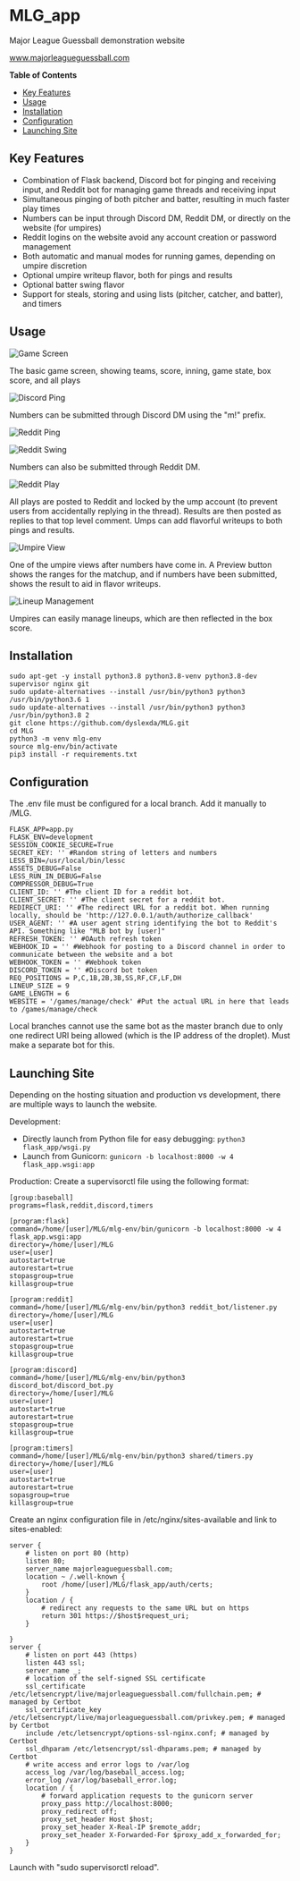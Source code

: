 # MLG_app
Major League Guessball demonstration website

www.majorleagueguessball.com

**Table of Contents**

 - [Key Features](#key-features)
 - [Usage](#usage)
 - [Installation](#installation)
 - [Configuration](#configuration)
 - [Launching Site](#launching-site)

## Key Features

 - Combination of Flask backend, Discord bot for pinging and receiving input, and Reddit bot for managing game threads and receiving input
 - Simultaneous pinging of both pitcher and batter, resulting in much faster play times
 - Numbers can be input through Discord DM, Reddit DM, or directly on the website (for umpires)
 - Reddit logins on the website avoid any account creation or password management
 - Both automatic and manual modes for running games, depending on umpire discretion
 - Optional umpire writeup flavor, both for pings and results
 - Optional batter swing flavor
 - Support for steals, storing and using lists (pitcher, catcher, and batter), and timers

## Usage

![Game Screen](https://i.imgur.com/NkqVBlB.png)

The basic game screen, showing teams, score, inning, game state, box score, and all plays

![Discord Ping](https://i.imgur.com/E5j0VM3.png)

Numbers can be submitted through Discord DM using the "m!" prefix.

![Reddit Ping](https://i.imgur.com/MjgWLO3.png)

![Reddit Swing](https://i.imgur.com/GMtYB8s.png)

Numbers can also be submitted through Reddit DM.

![Reddit Play](https://i.imgur.com/EqJbxME.png)

All plays are posted to Reddit and locked by the ump account (to prevent users from accidentally replying in the thread). Results are then posted as replies to that top level comment. Umps can add flavorful writeups to both pings and results.

![Umpire View](https://i.imgur.com/EricgXp.png)

One of the umpire views after numbers have come in. A Preview button shows the ranges for the matchup, and if numbers have been submitted, shows the result to aid in flavor writeups. 

![Lineup Management](https://i.imgur.com/zgex29Q.png)

Umpires can easily manage lineups, which are then reflected in the box score. 

## Installation
```
sudo apt-get -y install python3.8 python3.8-venv python3.8-dev supervisor nginx git
sudo update-alternatives --install /usr/bin/python3 python3 /usr/bin/python3.6 1
sudo update-alternatives --install /usr/bin/python3 python3 /usr/bin/python3.8 2
git clone https://github.com/dyslexda/MLG.git
cd MLG
python3 -m venv mlg-env
source mlg-env/bin/activate
pip3 install -r requirements.txt
```

## Configuration
The .env file must be configured for a local branch. Add it manually to /MLG.
```
FLASK_APP=app.py
FLASK_ENV=development
SESSION_COOKIE_SECURE=True
SECRET_KEY: '' #Random string of letters and numbers
LESS_BIN=/usr/local/bin/lessc
ASSETS_DEBUG=False
LESS_RUN_IN_DEBUG=False
COMPRESSOR_DEBUG=True
CLIENT_ID: '' #The client ID for a reddit bot. 
CLIENT_SECRET: '' #The client secret for a reddit bot.
REDIRECT_URI: '' #The redirect URL for a reddit bot. When running locally, should be 'http://127.0.0.1/auth/authorize_callback'
USER_AGENT: '' #A user agent string identifying the bot to Reddit's API. Something like "MLB bot by [user]"
REFRESH_TOKEN: '' #OAuth refresh token
WEBHOOK_ID = '' #Webhook for posting to a Discord channel in order to communicate between the website and a bot
WEBHOOK_TOKEN = '' #Webhook token
DISCORD_TOKEN = '' #Discord bot token
REQ_POSITIONS = P,C,1B,2B,3B,SS,RF,CF,LF,DH
LINEUP_SIZE = 9
GAME_LENGTH = 6
WEBSITE = '/games/manage/check' #Put the actual URL in here that leads to /games/manage/check
```
Local branches cannot use the same bot as the master branch due to only one redirect URI being allowed (which is the IP address of the droplet). Must make a separate bot for this.

## Launching Site

Depending on the hosting situation and production vs development, there are multiple ways to launch the website.

Development:
 - Directly launch from Python file for easy debugging: ```python3 flask_app/wsgi.py```
 - Launch from Gunicorn: ```gunicorn -b localhost:8000 -w 4 flask_app.wsgi:app```

Production:
Create a supervisorctl file using the following format:
```
[group:baseball]
programs=flask,reddit,discord,timers

[program:flask]
command=/home/[user]/MLG/mlg-env/bin/gunicorn -b localhost:8000 -w 4 flask_app.wsgi:app
directory=/home/[user]/MLG
user=[user]
autostart=true
autorestart=true
stopasgroup=true
killasgroup=true

[program:reddit]
command=/home/[user]/MLG/mlg-env/bin/python3 reddit_bot/listener.py
directory=/home/[user]/MLG
user=[user]
autostart=true
autorestart=true
stopasgroup=true
killasgroup=true

[program:discord]
command=/home/[user]/MLG/mlg-env/bin/python3 discord_bot/discord_bot.py
directory=/home/[user]/MLG
user=[user]
autostart=true
autorestart=true
stopasgroup=true
killasgroup=true

[program:timers]
command=/home/[user]/MLG/mlg-env/bin/python3 shared/timers.py
directory=/home/[user]/MLG
user=[user]
autostart=true
autorestart=true
sopasgroup=true
killasgroup=true
```

Create an nginx configuration file in /etc/nginx/sites-available and link to sites-enabled:

```
server {
    # listen on port 80 (http)
    listen 80;
    server_name majorleagueguessball.com;
    location ~ /.well-known {
        root /home/[user]/MLG/flask_app/auth/certs;
    }
    location / {
        # redirect any requests to the same URL but on https
        return 301 https://$host$request_uri;
    }

}
server {
    # listen on port 443 (https)
    listen 443 ssl;
    server_name _;
    # location of the self-signed SSL certificate
    ssl_certificate /etc/letsencrypt/live/majorleagueguessball.com/fullchain.pem; # managed by Certbot
    ssl_certificate_key /etc/letsencrypt/live/majorleagueguessball.com/privkey.pem; # managed by Certbot
    include /etc/letsencrypt/options-ssl-nginx.conf; # managed by Certbot
    ssl_dhparam /etc/letsencrypt/ssl-dhparams.pem; # managed by Certbot
    # write access and error logs to /var/log
    access_log /var/log/baseball_access.log;
    error_log /var/log/baseball_error.log;
    location / {
        # forward application requests to the gunicorn server
        proxy_pass http://localhost:8000;
        proxy_redirect off;
        proxy_set_header Host $host;
        proxy_set_header X-Real-IP $remote_addr;
        proxy_set_header X-Forwarded-For $proxy_add_x_forwarded_for;
    }
}
```

Launch with "sudo supervisorctl reload".
